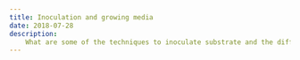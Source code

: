 ```yaml
---
title: Inoculation and growing media
date: 2018-07-28
description:
    What are some of the techniques to inoculate substrate and the differents growing media
---
```

